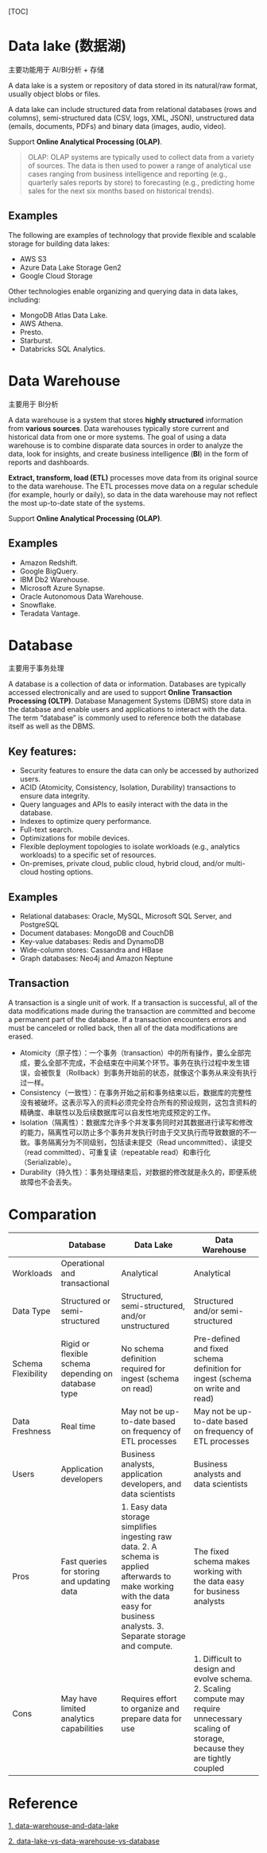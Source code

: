 
[TOC]

# Data lake (数据湖)

主要功能用于 AI/BI分析 + 存储

A data lake is a system or repository of data stored in its natural/raw format, usually object blobs or files. 

A data lake can include structured data from relational databases (rows and columns), semi-structured data (CSV, logs, XML, JSON), unstructured data (emails, documents, PDFs) and binary data (images, audio, video). 


Support **Online Analytical Processing (OLAP)**. 

> OLAP: OLAP systems are typically used to collect data from a variety of sources. The data is then used to power a range of analytical use cases ranging from business intelligence and reporting (e.g., quarterly sales reports by store) to forecasting (e.g., predicting home sales for the next six months based on historical trends).


## Examples
The following are examples of technology that provide flexible and scalable storage for building data lakes:

* AWS S3
* Azure Data Lake Storage Gen2
* Google Cloud Storage

Other technologies enable organizing and querying data in data lakes, including:

* MongoDB Atlas Data Lake.
* AWS Athena.
* Presto.
* Starburst.
* Databricks SQL Analytics.

# Data Warehouse

主要用于 BI分析

A data warehouse is a system that stores **highly structured** information from **various sources**. Data warehouses typically store current and historical data from one or more systems. The goal of using a data warehouse is to combine disparate data sources in order to analyze the data, look for insights, and create business intelligence (**BI**) in the form of reports and dashboards.

**Extract, transform, load (ETL)** processes move data from its original source to the data warehouse. The ETL processes move data on a regular schedule (for example, hourly or daily), so data in the data warehouse may not reflect the most up-to-date state of the systems.

Support **Online Analytical Processing (OLAP)**. 

## Examples

* Amazon Redshift.
* Google BigQuery.
* IBM Db2 Warehouse.
* Microsoft Azure Synapse.
* Oracle Autonomous Data Warehouse.
* Snowflake.
* Teradata Vantage.

# Database

主要用于事务处理

A database is a collection of data or information. Databases are typically accessed electronically and are used to support **Online Transaction Processing (OLTP)**. Database Management Systems (DBMS) store data in the database and enable users and applications to interact with the data. The term “database” is commonly used to reference both the database itself as well as the DBMS.

## Key features:

* Security features to ensure the data can only be accessed by authorized users.
* ACID (Atomicity, Consistency, Isolation, Durability) transactions to ensure data integrity.
* Query languages and APIs to easily interact with the data in the database.
* Indexes to optimize query performance.
* Full-text search.
* Optimizations for mobile devices.
* Flexible deployment topologies to isolate workloads (e.g., analytics workloads) to a specific set of resources.
* On-premises, private cloud, public cloud, hybrid cloud, and/or multi-cloud hosting options.

## Examples

* Relational databases: Oracle, MySQL, Microsoft SQL Server, and PostgreSQL
* Document databases: MongoDB and CouchDB
* Key-value databases: Redis and DynamoDB
* Wide-column stores: Cassandra and HBase
* Graph databases: Neo4j and Amazon Neptune
## Transaction

A transaction is a single unit of work. If a transaction is successful, all of the data modifications made during the transaction are committed and become a permanent part of the database. If a transaction encounters errors and must be canceled or rolled back, then all of the data modifications are erased.

* Atomicity（原子性）：一个事务（transaction）中的所有操作，要么全部完成，要么全部不完成，不会结束在中间某个环节。事务在执行过程中发生错误，会被恢复（Rollback）到事务开始前的状态，就像这个事务从来没有执行过一样。
* Consistency（一致性）：在事务开始之前和事务结束以后，数据库的完整性没有被破坏。这表示写入的资料必须完全符合所有的预设规则，这包含资料的精确度、串联性以及后续数据库可以自发性地完成预定的工作。
* Isolation（隔离性）：数据库允许多个并发事务同时对其数据进行读写和修改的能力，隔离性可以防止多个事务并发执行时由于交叉执行而导致数据的不一致。事务隔离分为不同级别，包括读未提交（Read uncommitted）、读提交（read committed）、可重复读（repeatable read）和串行化（Serializable）。
* Durability（持久性）：事务处理结束后，对数据的修改就是永久的，即便系统故障也不会丢失。

# Comparation

||Database|Data Lake|Data Warehouse|
|--|--|--|--|
|Workloads|Operational and transactional|Analytical|Analytical|
|Data Type|Structured or semi-structured|Structured, semi-structured, and/or unstructured|Structured and/or semi-structured | 
|Schema Flexibility|Rigid or flexible schema depending on database type|No schema definition required for ingest (schema on read)|Pre-defined and fixed schema definition for ingest (schema on write and read)|
|Data Freshness|Real time|May not be up-to-date based on frequency of ETL processes|May not be up-to-date based on frequency of ETL processes|
|Users|Application developers|Business analysts, application developers, and data scientists|Business analysts and data scientists
|Pros|Fast queries for storing and updating data|1. Easy data storage simplifies ingesting raw data. 2. A schema is applied afterwards to make working with the data easy for business analysts. 3. Separate storage and compute. | The fixed schema makes working with the data easy for business analysts|
|Cons|May have limited analytics capabilities|Requires effort to organize and prepare data for use| 1. Difficult to design and evolve schema. 2. Scaling compute may require unnecessary scaling of storage, because they are tightly coupled
# Reference
[1. data-warehouse-and-data-lake](https://taoyuyin.gitee.io/2020/09/data-warehouse-and-data-lake/)

[2. data-lake-vs-data-warehouse-vs-database](https://www.mongodb.com/databases/data-lake-vs-data-warehouse-vs-database)